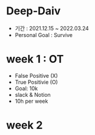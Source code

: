 # Deep-Daiv

- 기간 : 2021.12.15 ~ 2022.03.24
- Personal Goal : Survive

# week 1 : OT
- False Positive (X)
- True Positivie (O)
- Goal: 10k
- slack & Notion
- 10h per week

# week 2
